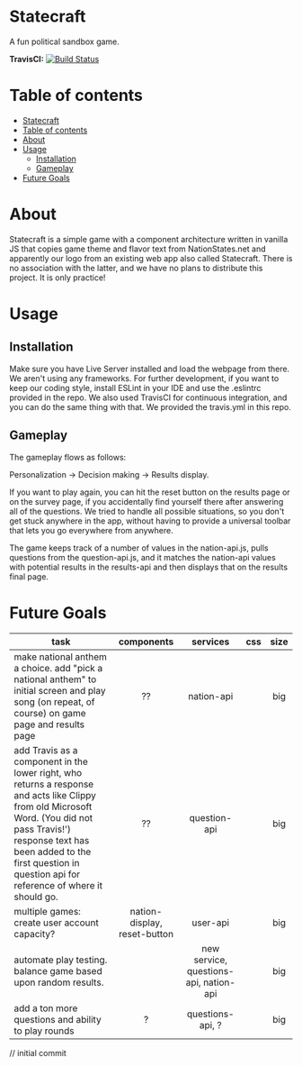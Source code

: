 Statecraft
=========

A fun political sandbox game.

**TravisCI:** [![Build Status](https://travis-ci.org/Team-Knockout/state-craft.svg?branch=master)](https://travis-ci.org/Team-Knockout/state-craft)

Table of contents
=================

<!--ts-->
   * [Statecraft](#statecraft)
   * [Table of contents](#table-of-contents)
   * [About](#about)
   * [Usage](#usage)
      * [Installation](#installation)
      * [Gameplay](#gameplay)
   * [Future Goals](#future-goals)
<!--te-->

About
============

Statecraft is a simple game with a component architecture written in vanilla JS that copies game theme and flavor text from NationStates.net and apparently our logo from an existing web app also called Statecraft. There is no association with the latter, and we have no plans to distribute this project. It is only practice!

Usage
=====

Installation
-----

Make sure you have Live Server installed and load the webpage from there. We aren't using any frameworks. For further development, if you want to keep our coding style, install ESLint in your IDE and use the .eslintrc provided in the repo. We also used TravisCI for continuous integration, and you can do the same thing with that. We provided the travis.yml in this repo.

Gameplay
-----------

The gameplay flows as follows:

Personalization -> Decision making -> Results display. 

If you want to play again, you can hit the reset button on the results page or on the survey page, if you accidentally find yourself there after answering all of the questions. We tried to handle all possible situations, so you don't get stuck anywhere in the app, without having to provide a universal toolbar that lets you go everywhere from anywhere.

The game keeps track of a number of values in the nation-api.js, pulls questions from the question-api.js, and it matches the nation-api values with potential results in the results-api and then displays that on the results final page.


Future Goals
==========

|  task | components | services | css | size |
|  ------ | :------: | :------: | :------: | :------: |
|  make national anthem a choice. add "pick a national anthem" to initial screen and play song (on repeat, of course) on game page and results page | ?? | nation-api |  | big |
|  add Travis as a component in the lower right, who returns a response and acts like Clippy from old Microsoft Word. (You did not pass Travis!') response text has been added to the first question in question api for reference of where it should go. | ?? | question-api |  | big |
|  multiple games: create user account capacity? | nation-display, reset-button | user-api |  | big |
|  automate play testing. balance game based upon random results. |  | new service, questions-api, nation-api |  | big |
|  add a ton more questions and ability to play rounds | ? | questions-api, ? |  | big |

// initial commit